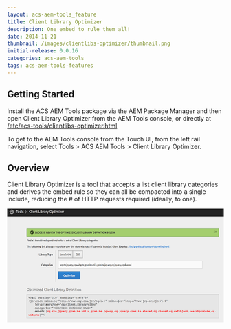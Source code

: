 ```yaml
---
layout: acs-aem-tools_feature
title: Client Library Optimizer
description: One embed to rule them all!
date: 2014-11-21
thumbnail: /images/clientlibs-optimizer/thumbnail.png
initial-release: 0.0.16
categories: acs-aem-tools
tags: acs-aem-tools-features
---
```


## Getting Started


Install the ACS AEM Tools package via the AEM Package Manager and then open Client Library Optimizer from the AEM Tools console, or directly at [/etc/acs-tools/clientlibs-optimizer.html](http://localhost:4502/etc/acs-tools/clientlibs-optimizer.html)

To get to the AEM Tools console from the Touch UI, from the left rail navigation, select Tools > ACS AEM Tools > Client Library Optimizer.

## Overview

Client Library Optimizer is a tool that accepts a list client library categories and derives the embed rule so they can all be compacted into a single include, reducing the # of HTTP requests required (ideally, to one).

![Clientlibs Optimizer](/acs-aem-tools/images/clientlibs-optimizer/screenshot.png)

